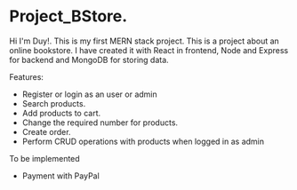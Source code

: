# Project_BStore. 

Hi I'm Duy!. This is my first MERN stack project. This is a project about an online bookstore. I have created it with React in frontend, Node and Express for backend and MongoDB for storing data.

Features:
- Register or login as an user or admin
- Search products.
- Add products to cart.
- Change the required number for products.
- Create order.
- Perform CRUD operations with products when logged in as admin

To be implemented
- Payment with PayPal
